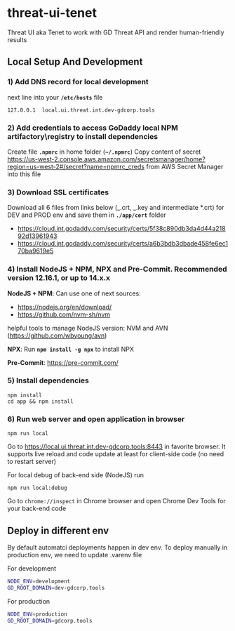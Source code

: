 # threat-ui-tenet

Threat UI aka Tenet to work with GD Threat API and render human-friendly results

## Local Setup And Development

### 1) Add DNS record for local development

next line into your **`/etc/hosts`** file

```
127.0.0.1  local.ui.threat.int.dev-gdcorp.tools
```

### 2) Add credentials to access GoDaddy local NPM artifactory\registry to install dependencies

Create file **`.npmrc`** in home folder (**`~/.npmrc`**)
Copy content of secret https://us-west-2.console.aws.amazon.com/secretsmanager/home?region=us-west-2#/secret?name=npmrc_creds from AWS Secret Manager into this file

### 3) Download SSL certificates

Download all 6 files from links below (_.crt, _.key and intermediate \*.crt) for DEV and PROD env and save them in **`./app/cert`** folder

- https://cloud.int.godaddy.com/security/certs/5f38c890db3da4d44a21892d13961943
- https://cloud.int.godaddy.com/security/certs/a6b3bdb3dbade458fe6ec170ba9619e5

### 4) Install NodeJS + NPM, NPX and Pre-Commit. Recommended version 12.16.1, or up to 14.x.x

**NodeJS + NPM**: Can use one of next sources:

- https://nodejs.org/en/download/
- https://github.com/nvm-sh/nvm

helpful tools to manage NodeJS version: NVM and AVN (https://github.com/wbyoung/avn)

**NPX**:
Run **`npm install -g npx`** to install NPX

**Pre-Commit**: https://pre-commit.com/

### 5) Install dependencies

```
npm install
cd app && npm install
```

### 6) Run web server and open application in browser

```
npm run local
```

Go to https://local.ui.threat.int.dev-gdcorp.tools:8443 in favorite browser.
It supports live reload and code update at least for client-side code (no need to restart server)

For local debug of back-end side (NodeJS) run

```
npm run local:debug
```

Go to `chrome://inspect` in Chrome browser and open Chrome Dev Tools for your back-end code

## Deploy in different env

By default automatci deployments happen in dev env. To deploy manually in production env, we need to update .varenv file

For development

```bash
NODE_ENV=development
GD_ROOT_DOMAIN=dev-gdcorp.tools
```

For production

```bash
NODE_ENV=production
GD_ROOT_DOMAIN=gdcorp.tools
```
